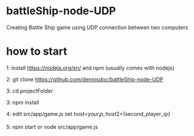 # battleShip-node-UDP
Creating Battle Ship game using UDP connection between two computers


# how to start

1: install https://nodejs.org/en/ and npm (usually comes with nodejs)

2: git clone https://github.com/dennisdoc/battleShip-node-UDP

3: cd projectFolder

3: npm install

4: edit src/app/game.js set host=${your_ip} , host2=${second_player_ip}

5: npm start or node src/app/game.js
